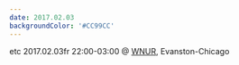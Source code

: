 ```yaml
---
date: 2017.02.03
backgroundColor: '#CC99CC'
---
```


etc 2017.02.03fr 22:00-03:00 @ [WNUR](http://www.wnur.org/), Evanston-Chicago